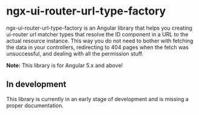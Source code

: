# ngx-ui-router-url-type-factory

ngx-ui-router-url-type-factory is an Angular library that helps you creating ui-router url matcher types that resolve 
the ID component in a URL to the actual resource instance. This way you do not need to bother with fetching the data in 
your controllers, redirecting to 404 pages when the fetch was unsuccessful, and dealing with all the permission stuff.

**Note:** This library is for Angular 5.x and above!


## In development

This library is currently in an early stage of development and is missing a proper documentation.
